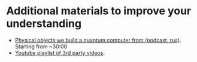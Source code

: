 # Additional materials to improve your understanding

- [Physical objects we build a quantum computer from (podcast, rus)](https://t.me/origin_of_species/45). Starting from ~30:00
- [Youtube playlist of 3rd party videos](https://www.youtube.com/playlist?list=PLneu1tELBieIdy-qQ1Mru_Rcd3Z1aMOBD).